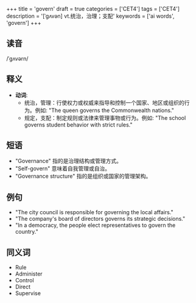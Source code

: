 +++
title = 'govern'
draft = true
categories = ['CET4']
tags = ['CET4']
description = '[ˈgʌvən] vt.统治，治理；支配'
keywords = ['ai words', 'govern']
+++

## 读音
/ˈɡʌvərn/

## 释义
- **动词**:
  - 统治，管理：行使权力或权威来指导和控制一个国家、地区或组织的行为。例如: "The queen governs the Commonwealth nations."
  - 规定，支配：制定规则或法律来管理事物或行为。例如: "The school governs student behavior with strict rules."

## 短语
- "Governance" 指的是治理结构或管理方式。
- "Self-govern" 意味着自我管理或自治。
- "Governance structure" 指的是组织或国家的管理架构。

## 例句
- "The city council is responsible for governing the local affairs."
- "The company's board of directors governs its strategic decisions."
- "In a democracy, the people elect representatives to govern the country."

## 同义词
- Rule
- Administer
- Control
- Direct
- Supervise
